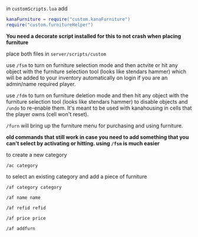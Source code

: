in `customScripts.lua` add 
```lua
kanaFurniture = require("custom.kanaFurniture")
require("custom.furnitureHelper")
```

**You need a decorate script installed for this to not crash when placing furniture**

place both files in `server/scripts/custom`


use `/fsm` to turn on furniture selection mode and then actvite or hit any object with the furniture selection tool (looks like stendars hammer) which will be added to your inventory automatically on login if you are an admin/name required player.

use `/fdm` to turn on furniture deletion mode and then hit any object with the furniture selection tool (looks like stendars hammer) to disable objects and `/undo` to re-enable them. It's meant to be used with kanahousing in cells that the player owns (cell won't reset).

`/furn` will bring up the furniture menu for purchasing and using furniture.


**old commands that still work in case you need to add something that you can't select by activating or hitting. using `/fsm` is much easier**


to create a new category

```/ac category```


to select an existing category and add a piece of furniture

```
/af category category

/af name name 

/af refid refid

/af price price

/af addfurn
```
